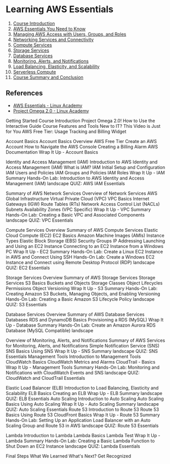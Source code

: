 # Learning AWS Essentials


1. [Course Introduction](01-course-introduction/README.md)
1. [AWS Essentials You Need to Know](02-aws-essentials-you-need-to-know/README.md)
1. [Managing AWS Access with Users, Groups, and Roles](03-managing-aws-access-with-users-groups-and-roles/README.md)
1. [Networking Services and Connectivity](04-networking-services-and-connectivity/README.md)
1. [Compute Services](05-compute-services/README.md)
1. [Storage Services](06-storage-services/README.md)
1. [Database Services](07-database-services/README.md)
1. [Monitoring, Alerts, and Notifications](08-monitoring-alerts-and-notifications/README.md)
1. [Load Balancing, Elasticity, and Scalability](09-load-balancing-elasticity-and-scalability/README.md)
1. [Serverless Compute](10-serverless-compute/README.md)
1. [Course Summary and Conclusion](11-course-summary-and-conclusion/README.md)


## References

- [AWS Essentials - Linux Academy](https://linuxacademy.com/cp/modules/view/id/241)
- [Project Omega 2.0 - Linux Academy](https://interactive.linuxacademy.com/diagrams/ProjectOmega2.html)



Getting Started
Course Introduction
Project Omega 2.0!
How to Use the Interactive Guide
Course Features and Tools
New to IT? This Video is Just for You
AWS Free Tier: Usage Tracking and Billing Widget


Account Basics
Account Basics Overview
AWS Free Tier
Create an AWS Account
How to Navigate the AWS Console
Creating a Billing Alarm
AWS Documentation
Wrap It Up - Account Basics


Identity and Access Management (IAM)
Introduction to AWS Identity and Access Management (IAM)
What is IAM?
IAM Initial Setup and Configuration
IAM Users and Policies
IAM Groups and Policies
IAM Roles
Wrap It Up - IAM Summary
Hands-On Lab: Introduction to AWS Identity and Access Management (IAM)
landscape
QUIZ: AWS IAM Essentials

Summary of AWS Network Services
Overview of Network Services
AWS Global Infrastructure
Virtual Private Cloud (VPC)
VPC Basics
Internet Gateways (IGW)
Route Tables (RTs)
Network Access Control List (NACLs)
Subnets
Availability Zones (VPC Specific)
Wrap It Up - VPC Summary
Hands-On Lab: Creating a Basic VPC and Associated Components
landscape
QUIZ: VPC Essentials


Compute Services Overview
Summary of AWS Compute Services
Elastic Cloud Compute (EC2)
EC2 Basics
Amazon Machine Images (AMIs)
Instance Types
Elastic Block Storage (EBS)
Security Groups
IP Addressing
Launching and Using an EC2 Instance
Connecting to an EC2 Instance from a Windows PC
Wrap It Up - EC2 Summary
Hands-On Lab: Create a Linux EC2 Instance in AWS and Connect Using SSH
Hands-On Lab: Create a Windows EC2 Instance and Connect using Remote Desktop Protocol (RDP)
landscape
QUIZ: EC2 Essentials


Storage Services Overview
Summary of AWS Storage Services
Storage Services
S3 Basics
Buckets and Objects
Storage Classes
Object Lifecycles
Permissions
Object Versioning
Wrap It Up - S3 Summary
Hands-On Lab: Creating Amazon S3 Buckets, Managing Objects, and Enabling Versioning
Hands-On Lab: Creating a Basic Amazon S3 Lifecycle Policy
landscape
QUIZ: S3 Essentials


Database Services Overview
Summary of AWS Database Services
Databases
RDS and DynamoDB Basics
Provisioning a RDS (MySQL)
Wrap It Up - Database Summary
Hands-On Lab: Create an Amazon Aurora RDS Database (MySQL Compatible)
landscape


Overview of Monitoring, Alerts, and Notifications
Summary of AWS Services for Monitoring, Alerts, and Notifications
Simple Notification Service (SNS)
SNS Basics
Using SNS
Wrap It Up - SNS Summary
landscape
QUIZ: SNS Essentials
Management Tools
Introduction to Management Tools
CloudWatch Basics
CloudWatch Metrics and Alarms
CloudTrail - Basics
Wrap It Up - Management Tools Summary
Hands-On Lab: Monitoring and Notifications with CloudWatch Events and SNS
landscape
QUIZ: CloudWatch and CloudTrail Essentials


Elastic Load Balancer (ELB)
Introduction to Load Balancing, Elasticity and Scalability
ELB Basics
Creating an ELB
Wrap Up - ELB Summary
landscape
QUIZ: ELB Essentials
Auto Scaling
Introduction to Auto Scaling
Auto Scaling Basics
Using Auto Scaling
Wrap It Up - Auto Scaling Summary
landscape
QUIZ: Auto Scaling Essentials
Route 53
Introduction to Route 53
Route 53 Basics
Using Route 53
CloudFront Basics
Wrap It Up - Route 53 Summary
Hands-On Lab: Setting Up an Application Load Balancer with an Auto Scaling Group and Route 53 in AWS
landscape
QUIZ: Route 53 Essentials


Lambda
Introduction to Lambda
Lambda Basics
Lambda Test
Wrap It Up - Lambda Summary
Hands-On Lab: Creating a Basic Lambda Function to Shut Down an EC2 Instance
landscape
QUIZ: Lambda Essentials


Final Steps
What We Learned
What's Next?
Get Recognized

